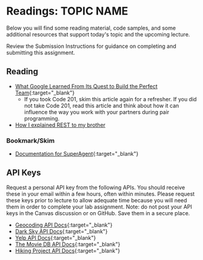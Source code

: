 # Readings: TOPIC NAME

Below you will find some reading material, code samples, and some additional resources that support today's topic and the upcoming lecture.

Review the Submission Instructions for guidance on completing and submitting this assignment.

## Reading

- [What Google Learned From Its Quest to Build the Perfect Team](https://www.google.com/amp/mobile.nytimes.com/2016/02/28/magazine/what-google-learned-from-its-quest-to-build-the-perfect-team.amp.html){:target="_blank"}
  - If you took Code 201, skim this article again for a refresher. If you did not take Code 201, read this article and think about how it can influence the way you work with your partners during pair programming.
- [How I explained REST to my brother](https://gist.github.com/brookr/5977550)

<!-- ## Additional Resources

PLACEHOLDER

### Videos

PLACEHOLDER -->

### Bookmark/Skim

- [Documentation for SuperAgent](https://visionmedia.github.io/superagent/){:target="_blank"}

## API Keys

Request a personal API key from the following APIs. You should receive these in your email within a few hours, often within minutes. Please request these keys prior to lecture to allow adequate time because you will need them in order to complete your lab assignment. Note: do not post your API keys in the Canvas discussion or on GitHub. Save them in a secure place.

- [Geocoding API Docs](https://locationiq.com/){:target="_blank"}
- [Dark Sky API Docs](https://darksky.net/dev/docs){:target="_blank"}
- [Yelp API Docs](https://www.yelp.com/developers/documentation/v3/business_search){:target="_blank"}
- [The Movie DB API Docs](https://developers.themoviedb.org/3/getting-started/introduction){:target="_blank"}
- [Hiking Project API Docs](https://www.hikingproject.com/data){:target="_blank"}
